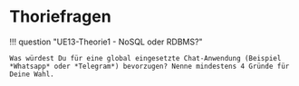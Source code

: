 
# Thoriefragen


!!! question "UE13-Theorie1 - NoSQL oder RDBMS?"

    Was würdest Du für eine global eingesetzte Chat-Anwendung (Beispiel *Whatsapp* oder *Telegram*) bevorzugen? Nenne mindestens 4 Gründe für Deine Wahl.